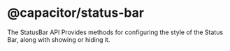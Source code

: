 # @capacitor/status-bar

The StatusBar API Provides methods for configuring the style of the Status Bar, along with showing or hiding it.